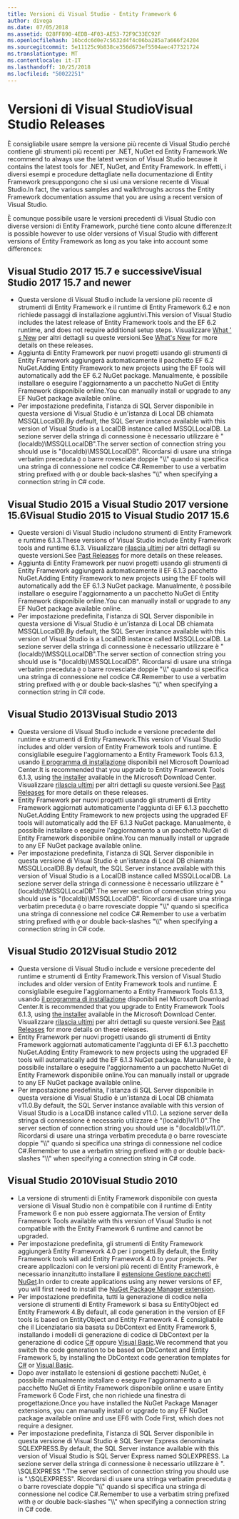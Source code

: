 ```yaml
---
title: Versioni di Visual Studio - Entity Framework 6
author: divega
ms.date: 07/05/2018
ms.assetid: 028FF890-4EDB-4F03-AE53-72F9C33EC92F
ms.openlocfilehash: 16bcdc6d0e7c5632d4f4c06ba285a7a666f24204
ms.sourcegitcommit: 5e11125c9b838ce356d673ef5504aec477321724
ms.translationtype: MT
ms.contentlocale: it-IT
ms.lasthandoff: 10/25/2018
ms.locfileid: "50022251"
---
```

# <a name="visual-studio-releases"></a><span data-ttu-id="9aa40-102">Versioni di Visual Studio</span><span class="sxs-lookup"><span data-stu-id="9aa40-102">Visual Studio Releases</span></span>

<span data-ttu-id="9aa40-103">È consigliabile usare sempre la versione più recente di Visual Studio perché contiene gli strumenti più recenti per .NET, NuGet ed Entity Framework.</span><span class="sxs-lookup"><span data-stu-id="9aa40-103">We recommend to always use the latest version of Visual Studio because it contains the latest tools for .NET, NuGet, and Entity Framework.</span></span>
<span data-ttu-id="9aa40-104">In effetti, i diversi esempi e procedure dettagliate nella documentazione di Entity Framework presuppongono che si usi una versione recente di Visual Studio.</span><span class="sxs-lookup"><span data-stu-id="9aa40-104">In fact, the various samples and walkthroughs across the Entity Framework documentation assume that you are using a recent version of Visual Studio.</span></span>

<span data-ttu-id="9aa40-105">È comunque possibile usare le versioni precedenti di Visual Studio con diverse versioni di Entity Framework, purché tiene conto alcune differenze:</span><span class="sxs-lookup"><span data-stu-id="9aa40-105">It is possible however to use older versions of Visual Studio with different versions of Entity Framework as long as you take into account some differences:</span></span>

## <a name="visual-studio-2017-157-and-newer"></a><span data-ttu-id="9aa40-106">Visual Studio 2017 15.7 e successive</span><span class="sxs-lookup"><span data-stu-id="9aa40-106">Visual Studio 2017 15.7 and newer</span></span>

- <span data-ttu-id="9aa40-107">Questa versione di Visual Studio include la versione più recente di strumenti di Entity Framework e il runtime di Entity Framework 6.2 e non richiede passaggi di installazione aggiuntivi.</span><span class="sxs-lookup"><span data-stu-id="9aa40-107">This version of Visual Studio includes the latest release of Entity Framework tools and the EF 6.2 runtime, and does not require additional setup steps.</span></span>
<span data-ttu-id="9aa40-108">Visualizzare [What ' s New](~/ef6/what-is-new/index.md) per altri dettagli su queste versioni.</span><span class="sxs-lookup"><span data-stu-id="9aa40-108">See [What's New](~/ef6/what-is-new/index.md) for more details on these releases.</span></span>
- <span data-ttu-id="9aa40-109">Aggiunta di Entity Framework per nuovi progetti usando gli strumenti di Entity Framework aggiungerà automaticamente il pacchetto EF 6.2 NuGet.</span><span class="sxs-lookup"><span data-stu-id="9aa40-109">Adding Entity Framework to new projects using the EF tools will automatically add the EF 6.2 NuGet package.</span></span>
<span data-ttu-id="9aa40-110">Manualmente, è possibile installare o eseguire l'aggiornamento a un pacchetto NuGet di Entity Framework disponibile online.</span><span class="sxs-lookup"><span data-stu-id="9aa40-110">You can manually install or upgrade to any EF NuGet package available online.</span></span>
- <span data-ttu-id="9aa40-111">Per impostazione predefinita, l'istanza di SQL Server disponibile in questa versione di Visual Studio è un'istanza di Local DB chiamata MSSQLLocalDB.</span><span class="sxs-lookup"><span data-stu-id="9aa40-111">By default, the SQL Server instance available with this version of Visual Studio is a LocalDB instance called MSSQLLocalDB.</span></span>
<span data-ttu-id="9aa40-112">La sezione server della stringa di connessione è necessario utilizzare è "(localdb)\\MSSQLLocalDB".</span><span class="sxs-lookup"><span data-stu-id="9aa40-112">The server section of connection string you should use is "(localdb)\\MSSQLLocalDB".</span></span>
<span data-ttu-id="9aa40-113">Ricordarsi di usare una stringa verbatim preceduta `@` o barre rovesciate doppie "\\\\" quando si specifica una stringa di connessione nel codice C#.</span><span class="sxs-lookup"><span data-stu-id="9aa40-113">Remember to use a verbatim string prefixed with `@` or double back-slashes "\\\\" when specifying a connection string in C# code.</span></span>  


## <a name="visual-studio-2015-to-visual-studio-2017-156"></a><span data-ttu-id="9aa40-114">Visual Studio 2015 a Visual Studio 2017 versione 15.6</span><span class="sxs-lookup"><span data-stu-id="9aa40-114">Visual Studio 2015 to Visual Studio 2017 15.6</span></span>

- <span data-ttu-id="9aa40-115">Queste versioni di Visual Studio includono strumenti di Entity Framework e runtime 6.1.3.</span><span class="sxs-lookup"><span data-stu-id="9aa40-115">These versions of Visual Studio include Entity Framework tools and runtime 6.1.3.</span></span>
<span data-ttu-id="9aa40-116">Visualizzare [rilascia ultimi](~/ef6/what-is-new/past-releases.md#ef-613) per altri dettagli su queste versioni.</span><span class="sxs-lookup"><span data-stu-id="9aa40-116">See [Past Releases](~/ef6/what-is-new/past-releases.md#ef-613) for more details on these releases.</span></span>
- <span data-ttu-id="9aa40-117">Aggiunta di Entity Framework per nuovi progetti usando gli strumenti di Entity Framework aggiungerà automaticamente il EF 6.1.3 pacchetto NuGet.</span><span class="sxs-lookup"><span data-stu-id="9aa40-117">Adding Entity Framework to new projects using the EF tools will automatically add the EF 6.1.3 NuGet package.</span></span>
<span data-ttu-id="9aa40-118">Manualmente, è possibile installare o eseguire l'aggiornamento a un pacchetto NuGet di Entity Framework disponibile online.</span><span class="sxs-lookup"><span data-stu-id="9aa40-118">You can manually install or upgrade to any EF NuGet package available online.</span></span>
- <span data-ttu-id="9aa40-119">Per impostazione predefinita, l'istanza di SQL Server disponibile in questa versione di Visual Studio è un'istanza di Local DB chiamata MSSQLLocalDB.</span><span class="sxs-lookup"><span data-stu-id="9aa40-119">By default, the SQL Server instance available with this version of Visual Studio is a LocalDB instance called MSSQLLocalDB.</span></span>
<span data-ttu-id="9aa40-120">La sezione server della stringa di connessione è necessario utilizzare è "(localdb)\\MSSQLLocalDB".</span><span class="sxs-lookup"><span data-stu-id="9aa40-120">The server section of connection string you should use is "(localdb)\\MSSQLLocalDB".</span></span>
<span data-ttu-id="9aa40-121">Ricordarsi di usare una stringa verbatim preceduta `@` o barre rovesciate doppie "\\\\" quando si specifica una stringa di connessione nel codice C#.</span><span class="sxs-lookup"><span data-stu-id="9aa40-121">Remember to use a verbatim string prefixed with `@` or double back-slashes "\\\\" when specifying a connection string in C# code.</span></span>  


## <a name="visual-studio-2013"></a><span data-ttu-id="9aa40-122">Visual Studio 2013</span><span class="sxs-lookup"><span data-stu-id="9aa40-122">Visual Studio 2013</span></span>
- <span data-ttu-id="9aa40-123">Questa versione di Visual Studio include e versione precedente del runtime e strumenti di Entity Framework.</span><span class="sxs-lookup"><span data-stu-id="9aa40-123">This version of Visual Studio includes and older version of Entity Framework tools and runtime.</span></span>
<span data-ttu-id="9aa40-124">È consigliabile eseguire l'aggiornamento a Entity Framework Tools 6.1.3, usando [il programma di installazione](https://www.microsoft.com/download/details.aspx?id=40762) disponibili nel Microsoft Download Center.</span><span class="sxs-lookup"><span data-stu-id="9aa40-124">It is recommended that you upgrade to Entity Framework Tools 6.1.3, using [the installer](https://www.microsoft.com/download/details.aspx?id=40762) available in the Microsoft Download Center.</span></span>
<span data-ttu-id="9aa40-125">Visualizzare [rilascia ultimi](~/ef6/what-is-new/past-releases.md#ef-613) per altri dettagli su queste versioni.</span><span class="sxs-lookup"><span data-stu-id="9aa40-125">See [Past Releases](~/ef6/what-is-new/past-releases.md#ef-613) for more details on these releases.</span></span>
- <span data-ttu-id="9aa40-126">Entity Framework per nuovi progetti usando gli strumenti di Entity Framework aggiornati automaticamente l'aggiunta di EF 6.1.3 pacchetto NuGet.</span><span class="sxs-lookup"><span data-stu-id="9aa40-126">Adding Entity Framework to new projects using the upgraded EF tools will automatically add the EF 6.1.3 NuGet package.</span></span>
<span data-ttu-id="9aa40-127">Manualmente, è possibile installare o eseguire l'aggiornamento a un pacchetto NuGet di Entity Framework disponibile online.</span><span class="sxs-lookup"><span data-stu-id="9aa40-127">You can manually install or upgrade to any EF NuGet package available online.</span></span>
- <span data-ttu-id="9aa40-128">Per impostazione predefinita, l'istanza di SQL Server disponibile in questa versione di Visual Studio è un'istanza di Local DB chiamata MSSQLLocalDB.</span><span class="sxs-lookup"><span data-stu-id="9aa40-128">By default, the SQL Server instance available with this version of Visual Studio is a LocalDB instance called MSSQLLocalDB.</span></span>
<span data-ttu-id="9aa40-129">La sezione server della stringa di connessione è necessario utilizzare è "(localdb)\\MSSQLLocalDB".</span><span class="sxs-lookup"><span data-stu-id="9aa40-129">The server section of connection string you should use is "(localdb)\\MSSQLLocalDB".</span></span>
<span data-ttu-id="9aa40-130">Ricordarsi di usare una stringa verbatim preceduta `@` o barre rovesciate doppie "\\\\" quando si specifica una stringa di connessione nel codice C#.</span><span class="sxs-lookup"><span data-stu-id="9aa40-130">Remember to use a verbatim string prefixed with `@` or double back-slashes "\\\\" when specifying a connection string in C# code.</span></span>  

## <a name="visual-studio-2012"></a><span data-ttu-id="9aa40-131">Visual Studio 2012</span><span class="sxs-lookup"><span data-stu-id="9aa40-131">Visual Studio 2012</span></span>

- <span data-ttu-id="9aa40-132">Questa versione di Visual Studio include e versione precedente del runtime e strumenti di Entity Framework.</span><span class="sxs-lookup"><span data-stu-id="9aa40-132">This version of Visual Studio includes and older version of Entity Framework tools and runtime.</span></span>
<span data-ttu-id="9aa40-133">È consigliabile eseguire l'aggiornamento a Entity Framework Tools 6.1.3, usando [il programma di installazione](https://www.microsoft.com/download/details.aspx?id=40762) disponibili nel Microsoft Download Center.</span><span class="sxs-lookup"><span data-stu-id="9aa40-133">It is recommended that you upgrade to Entity Framework Tools 6.1.3, using [the installer](https://www.microsoft.com/download/details.aspx?id=40762) available in the Microsoft Download Center.</span></span>
<span data-ttu-id="9aa40-134">Visualizzare [rilascia ultimi](~/ef6/what-is-new/past-releases.md#ef-613) per altri dettagli su queste versioni.</span><span class="sxs-lookup"><span data-stu-id="9aa40-134">See [Past Releases](~/ef6/what-is-new/past-releases.md#ef-613) for more details on these releases.</span></span>
- <span data-ttu-id="9aa40-135">Entity Framework per nuovi progetti usando gli strumenti di Entity Framework aggiornati automaticamente l'aggiunta di EF 6.1.3 pacchetto NuGet.</span><span class="sxs-lookup"><span data-stu-id="9aa40-135">Adding Entity Framework to new projects using the upgraded EF tools will automatically add the EF 6.1.3 NuGet package.</span></span>
<span data-ttu-id="9aa40-136">Manualmente, è possibile installare o eseguire l'aggiornamento a un pacchetto NuGet di Entity Framework disponibile online.</span><span class="sxs-lookup"><span data-stu-id="9aa40-136">You can manually install or upgrade to any EF NuGet package available online.</span></span>
- <span data-ttu-id="9aa40-137">Per impostazione predefinita, l'istanza di SQL Server disponibile in questa versione di Visual Studio è un'istanza di Local DB chiamata v11.0.</span><span class="sxs-lookup"><span data-stu-id="9aa40-137">By default, the SQL Server instance available with this version of Visual Studio is a LocalDB instance called v11.0.</span></span>
<span data-ttu-id="9aa40-138">La sezione server della stringa di connessione è necessario utilizzare è "(localdb)\\v11.0".</span><span class="sxs-lookup"><span data-stu-id="9aa40-138">The server section of connection string you should use is "(localdb)\\v11.0".</span></span>
<span data-ttu-id="9aa40-139">Ricordarsi di usare una stringa verbatim preceduta `@` o barre rovesciate doppie "\\\\" quando si specifica una stringa di connessione nel codice C#.</span><span class="sxs-lookup"><span data-stu-id="9aa40-139">Remember to use a verbatim string prefixed with `@` or double back-slashes "\\\\" when specifying a connection string in C# code.</span></span>  

## <a name="visual-studio-2010"></a><span data-ttu-id="9aa40-140">Visual Studio 2010</span><span class="sxs-lookup"><span data-stu-id="9aa40-140">Visual Studio 2010</span></span>

- <span data-ttu-id="9aa40-141">La versione di strumenti di Entity Framework disponibile con questa versione di Visual Studio non è compatibile con il runtime di Entity Framework 6 e non può essere aggiornata.</span><span class="sxs-lookup"><span data-stu-id="9aa40-141">The version of Entity Framework Tools available with this version of Visual Studio is not compatible with the Entity Framework 6 runtime and cannot be upgraded.</span></span>
- <span data-ttu-id="9aa40-142">Per impostazione predefinita, gli strumenti di Entity Framework aggiungerà Entity Framework 4.0 per i progetti.</span><span class="sxs-lookup"><span data-stu-id="9aa40-142">By default, the Entity Framework tools will add Entity Framework 4.0 to your projects.</span></span>
<span data-ttu-id="9aa40-143">Per creare applicazioni con le versioni più recenti di Entity Framework, è necessario innanzitutto installare il [estensione Gestione pacchetti NuGet](https://marketplace.visualstudio.com/items?itemName=NuGetTeam.NuGetPackageManager).</span><span class="sxs-lookup"><span data-stu-id="9aa40-143">In order to create applications using any newer versions of EF, you will first need to install the [NuGet Package Manager extension](https://marketplace.visualstudio.com/items?itemName=NuGetTeam.NuGetPackageManager).</span></span>
- <span data-ttu-id="9aa40-144">Per impostazione predefinita, tutti la generazione di codice nella versione di strumenti di Entity Framework si basa su EntityObject ed Entity Framework 4.</span><span class="sxs-lookup"><span data-stu-id="9aa40-144">By default, all code generation in the version of EF tools is based on EntityObject and Entity Framework 4.</span></span>
<span data-ttu-id="9aa40-145">È consigliabile che il Licenziatario sia basata su DbContext ed Entity Framework 5, installando i modelli di generazione di codice di DbContext per la generazione di codice [C#](https://marketplace.visualstudio.com/items?itemName=EntityFrameworkTeam.EF5xDbContextGeneratorforC) oppure [Visual Basic](https://marketplace.visualstudio.com/items?itemName=EntityFrameworkTeam.EF5xDbContextGeneratorforVBNET).</span><span class="sxs-lookup"><span data-stu-id="9aa40-145">We recommend that you switch the code generation to be based on DbContext and Entity Framework 5, by installing the DbContext code generation templates for [C#](https://marketplace.visualstudio.com/items?itemName=EntityFrameworkTeam.EF5xDbContextGeneratorforC) or [Visual Basic](https://marketplace.visualstudio.com/items?itemName=EntityFrameworkTeam.EF5xDbContextGeneratorforVBNET).</span></span>
- <span data-ttu-id="9aa40-146">Dopo aver installato le estensioni di gestione pacchetti NuGet, è possibile manualmente installare o eseguire l'aggiornamento a un pacchetto NuGet di Entity Framework disponibile online e usare Entity Framework 6 Code First, che non richiede una finestra di progettazione.</span><span class="sxs-lookup"><span data-stu-id="9aa40-146">Once you have installed the NuGet Package Manager extensions, you can manually install or upgrade to any EF NuGet package available online and use EF6 with Code First, which does not require a designer.</span></span>
- <span data-ttu-id="9aa40-147">Per impostazione predefinita, l'istanza di SQL Server disponibile in questa versione di Visual Studio è SQL Server Express denominata SQLEXPRESS.</span><span class="sxs-lookup"><span data-stu-id="9aa40-147">By default, the SQL Server instance available with this version of Visual Studio is SQL Server Express named SQLEXPRESS.</span></span>
<span data-ttu-id="9aa40-148">La sezione server della stringa di connessione è necessario utilizzare è ". \\SQLEXPRESS ".</span><span class="sxs-lookup"><span data-stu-id="9aa40-148">The server section of connection string you should use is ".\\SQLEXPRESS".</span></span>
<span data-ttu-id="9aa40-149">Ricordarsi di usare una stringa verbatim preceduta `@` o barre rovesciate doppie "\\\\" quando si specifica una stringa di connessione nel codice C#.</span><span class="sxs-lookup"><span data-stu-id="9aa40-149">Remember to use a verbatim string prefixed with `@` or double back-slashes "\\\\" when specifying a connection string in C# code.</span></span>
